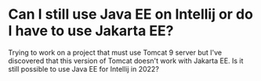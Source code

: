 
# Can I still use Java EE on Intellij or do I have to use Jakarta EE?

Trying to work on a project that must use Tomcat 9 server but I've discovered that this version of Tomcat doesn't work with Jakarta EE.
Is it still possible to use Java EE for Intellij in 2022?

        